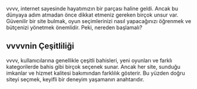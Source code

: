 vvvv, internet sayesinde hayatımızın bir parçası haline geldi. Ancak bu dünyaya adım atmadan önce dikkat etmeniz gereken birçok unsur var. Güvenilir bir site bulmak, oyun seçimlerinizi nasıl yapacağınızı öğrenmek ve bütçenizi yönetmek önemlidir. Peki, nereden başlamalı?

## vvvvnin Çeşitliliği

vvvv, kullanıcılarına genellikle çeşitli bahisleri, yeni oyunları ve farklı kategorilerde bahis gibi birçok seçenek sunar. Ancak her site, sunduğu imkanlar ve hizmet kalitesi bakımından farklılık gösterir. Bu yüzden doğru siteyi seçmek, keyifli bir deneyim yaşamanın anahtarıdır.
